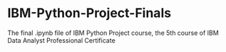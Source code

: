 # IBM-Python-Project-Finals
The final .ipynb file of IBM Python Project course, the 5th course of IBM Data Analyst Professional Certificate
